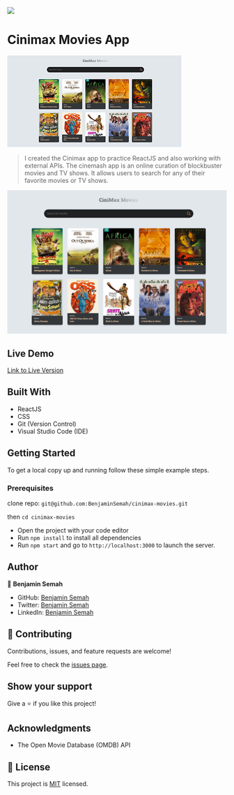 ![](https://img.shields.io/badge/CinimaxMovies-blueviolet)

# Cinimax Movies App

![Cinimax](https://github.com/BenjaminSemah/cinimax-movies/blob/main/appTHUMBNAIL-cinimaxMovies.png)

>I created the Cinimax app to practice ReactJS and also working with external APIs. The cinemash app is an online curation of blockbuster movies and TV shows. It allows users to  search for any of their favorite movies or TV shows.

![Cinimax](https://github.com/BenjaminSemah/cinimax-movies/blob/main/cinimaxmovies.netlify.app_.png)

## Live Demo

[Link to Live Version](https://cinimaxmovies.netlify.app/)

## Built With

- ReactJS
- CSS
- Git (Version Control)
- Visual Studio Code (IDE)

## Getting Started

To get a local copy up and running follow these simple example steps.

### Prerequisites

clone repo: `git@github.com:BenjaminSemah/cinimax-movies.git`

then
`cd cinimax-movies`

- Open the project with your code editor
- Run `npm install` to install all dependencies
- Run `npm start` and go to `http://localhost:3000` to launch the server.

## Author

👤 **Benjamin Semah**

- GitHub: [Benjamin Semah](https://github.com/BenjaminSemah)
- Twitter: [Benjamin Semah](https://twitter.com/BenjaminSemah)
- LinkedIn: [Benjamin Semah](https://www.linkedin.com/in/benjaminsemah/)


## 🤝 Contributing

Contributions, issues, and feature requests are welcome!

Feel free to check the [issues page](https://github.com/BenjaminSemah/cinimax-movies/issues).

## Show your support

Give a ⭐️ if you like this project!

## Acknowledgments

- The Open Movie Database (OMDB) API

## 📝 License

This project is [MIT](https://github.com/Yerimah/JS-Capstone-Project/blob/dev-branch/MIT.md) licensed.
